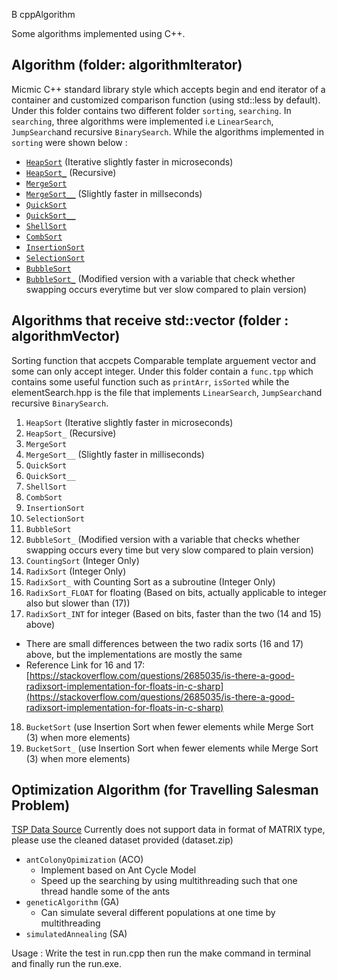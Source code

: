 B cppAlgorithm

Some algorithms implemented using C++.

## Algorithm (folder: algorithmIterator)
Micmic C++ standard library style which accepts begin and end iterator of a container and customized comparison function (using std::less by default). 
Under this folder contains two different folder `sorting`, `searching`. In `searching`, three algorithms were implemented i.e `LinearSearch`, `JumpSearch`and recursive `BinarySearch`.
While the algorithms implemented in `sorting` were shown below :
- [`HeapSort`](algorithmIterator/sorting/HeapSort.tpp) (Iterative slightly faster in microseconds)
- [`HeapSort_`](algorithmIterator/sorting/HeapSort_.tpp) (Recursive)
- [`MergeSort`](algorithmIterator/sorting/MergeSort.tpp)
- [`MergeSort__`](algorithmIterator/sorting/MergeSort__.tpp) (Slightly faster in millseconds)
- [`QuickSort`](algorithmIterator/sorting/QuickSort.tpp)
- [`QuickSort__`](algorithmIterator/sorting/QuickSort__.tpp)
- [`ShellSort`](algorithmIterator/sorting/ShellSort.tpp)
- [`CombSort`](algorithmIterator/sorting/CombSort.tpp)
- [`InsertionSort`](algorithmIterator/sorting/InsertionSort.tpp)
- [`SelectionSort`](algorithmIterator/sorting/SelectionSort.tpp)
- [`BubbleSort`](algorithmIterator/sorting/BubbleSort.tpp)
- [`BubbleSort_`](algorithmIterator/sorting/BubbleSort_.tpp) (Modified version with a variable that check whether swapping occurs everytime but ver slow compared to plain version)


## Algorithms that receive std::vector (folder : algorithmVector)

Sorting function that accpets Comparable template arguement vector and some can only accept integer.
Under this folder contain a `func.tpp` which contains some useful function such as `printArr`, `isSorted` while the elementSearch.hpp
is the file that implements `LinearSearch`, `JumpSearch`and recursive `BinarySearch`.
1) `HeapSort` (Iterative slightly faster in microseconds)
2) `HeapSort_` (Recursive)
3) `MergeSort`
4) `MergeSort__` (Slightly faster in milliseconds)
5) `QuickSort`
6) `QuickSort__`
7) `ShellSort`
8) `CombSort`
9) `InsertionSort`
10) `SelectionSort`
11) `BubbleSort`
12) `BubbleSort_` (Modified version with a variable that checks whether swapping occurs every time but very slow compared to plain version)
13) `CountingSort` (Integer Only)
14) `RadixSort` (Integer Only)
15) `RadixSort_` with Counting Sort as a subroutine (Integer Only)
16) `RadixSort_FLOAT` for floating (Based on bits, actually applicable to integer also but slower than (17))
17) `RadixSort_INT` for integer (Based on bits, faster than the two (14 and 15) above)
  - There are small differences between the two radix sorts (16 and 17) above, but the implementations are mostly the same
  - Reference Link for 16 and 17: [https://stackoverflow.com/questions/2685035/is-there-a-good-radixsort-implementation-for-floats-in-c-sharp](https://stackoverflow.com/questions/2685035/is-there-a-good-radixsort-implementation-for-floats-in-c-sharp)
18) `BucketSort` (use Insertion Sort when fewer elements while Merge Sort (3) when more elements)
19) `BucketSort_` (use Insertion Sort when fewer elements while Merge Sort (3) when more elements)


## Optimization Algorithm (for Travelling Salesman Problem)
[TSP Data Source](http://comopt.ifi.uni-heidelberg.de/software/TSPLIB95/tsp/)
Currently does not support data in format of MATRIX type, please use the cleaned dataset provided (dataset.zip)
- `antColonyOpimization` (ACO)
  - Implement based on Ant Cycle Model
  - Speed up the searching by using multithreading such that one thread handle some of the ants
- `geneticAlgorithm` (GA)
  - Can simulate several different populations at one time by multithreading
- `simulatedAnnealing` (SA)


Usage :
Write the test in run.cpp then run the make command in terminal and finally run the run.exe.
